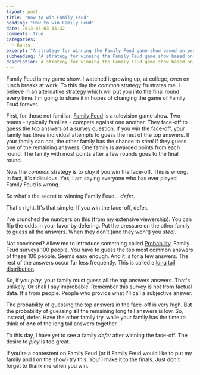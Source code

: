 ```yaml
---
layout: post
title: "How to win Family Feud"
heading: "How to win Family Feud"
date: 2013-03-03 15:32
comments: true
categories:
  - Rants
excerpt: "A strategy for winning the Family Feud game show based on probability and extensive viewership."
subheading: "A strategy for winning the Family Feud game show based on probability and extensive viewership."
description: A strategy for winning the Family Feud game show based on probability and extensive viewership. 
---
```


Family Feud is my game show. I watched it growing up, at college, even on lunch breaks at work. To this day the *common* strategy frustrates me. I believe in an alternative strategy which will put you into the final round every time. I'm going to share it in hopes of changing the game of Family Feud forever.

First, for those not familiar, [Family Feud](http://www.familyfeud.com "Family Feud Game Show") is a television game show. Two teams - typically families - compete against one another. They face-off to guess the top answers of a survey question. If you win the face-off, your family has three individual attempts to guess the rest of the top answers. If your family can not, the other family has the chance to *steal* if they guess one of the remaining answers. One family is awarded points from each round. The family with most points after a few rounds goes to the final round.

Now the *common* strategy is to *play* if you win the face-off. This is wrong. In fact, it's ridiculous. Yes, I am saying everyone who has ever played Family Feud is wrong.

So what's the secret to winning Family Feud... *defer*.

That's right. It's that simple. If you win the face-off, defer.

I've crunched the numbers on this (from my extensive viewership). You can flip the odds in your favor by defering. Put the pressure on the other family to guess all the answers. When they don't (and they won't) you *steal*.

Not convinced? Allow me to introduce something called [Probability](http://en.wikipedia.org/wiki/Probability "Probability"). Family Feud surveys 100 people. You have to guess the top most common answers of these 100 people. Seems easy enough. And it is for a few answers. The rest of the answers occur far less frequently. This is called a [long tail distribution](http://en.wikipedia.org/wiki/Long_tail "Long Tail Distribution").

So, if you *play*, your family must guess **all** the top answers answers. That's unlikely. Or shall I say improbable. Remember this survey is not from factual data. It's from people. People who provide what I'll call a subjective answer.

The probability of guessing the top answers in the face-off is very high. But the probability of guessing **all** the remaining long tail answers is low. So, instead, defer. Have the other family try, while your family has the time to think of **one** of the long tail answers together.

To this day, I have yet to see a family *defer* after winning the face-off. The desire to *play* is too great.

If you're a contestent on Family Feud (or if Family Feud would like to put my family and I on the show) try this. You'll make it to the finals. Just don't forget to thank me when you win.
